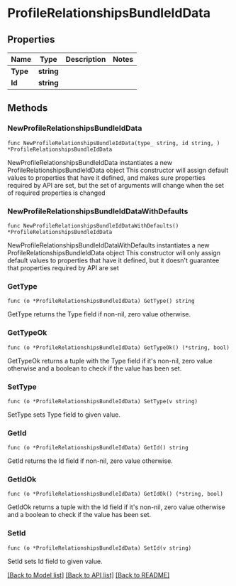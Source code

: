 # ProfileRelationshipsBundleIdData

## Properties

Name | Type | Description | Notes
------------ | ------------- | ------------- | -------------
**Type** | **string** |  | 
**Id** | **string** |  | 

## Methods

### NewProfileRelationshipsBundleIdData

`func NewProfileRelationshipsBundleIdData(type_ string, id string, ) *ProfileRelationshipsBundleIdData`

NewProfileRelationshipsBundleIdData instantiates a new ProfileRelationshipsBundleIdData object
This constructor will assign default values to properties that have it defined,
and makes sure properties required by API are set, but the set of arguments
will change when the set of required properties is changed

### NewProfileRelationshipsBundleIdDataWithDefaults

`func NewProfileRelationshipsBundleIdDataWithDefaults() *ProfileRelationshipsBundleIdData`

NewProfileRelationshipsBundleIdDataWithDefaults instantiates a new ProfileRelationshipsBundleIdData object
This constructor will only assign default values to properties that have it defined,
but it doesn't guarantee that properties required by API are set

### GetType

`func (o *ProfileRelationshipsBundleIdData) GetType() string`

GetType returns the Type field if non-nil, zero value otherwise.

### GetTypeOk

`func (o *ProfileRelationshipsBundleIdData) GetTypeOk() (*string, bool)`

GetTypeOk returns a tuple with the Type field if it's non-nil, zero value otherwise
and a boolean to check if the value has been set.

### SetType

`func (o *ProfileRelationshipsBundleIdData) SetType(v string)`

SetType sets Type field to given value.


### GetId

`func (o *ProfileRelationshipsBundleIdData) GetId() string`

GetId returns the Id field if non-nil, zero value otherwise.

### GetIdOk

`func (o *ProfileRelationshipsBundleIdData) GetIdOk() (*string, bool)`

GetIdOk returns a tuple with the Id field if it's non-nil, zero value otherwise
and a boolean to check if the value has been set.

### SetId

`func (o *ProfileRelationshipsBundleIdData) SetId(v string)`

SetId sets Id field to given value.



[[Back to Model list]](../README.md#documentation-for-models) [[Back to API list]](../README.md#documentation-for-api-endpoints) [[Back to README]](../README.md)


